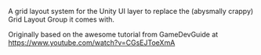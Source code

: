 A grid layout system for the Unity UI layer to replace the (abysmally crappy) Grid Layout Group it comes with.

Originally based on the awesome tutorial from GameDevGuide at https://www.youtube.com/watch?v=CGsEJToeXmA